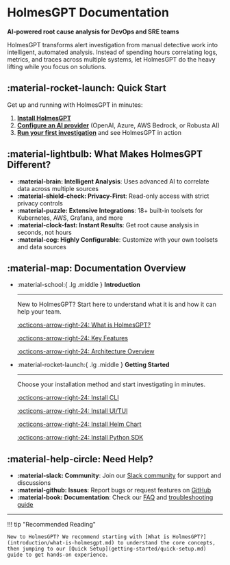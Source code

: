 # HolmesGPT Documentation

**AI-powered root cause analysis for DevOps and SRE teams**

HolmesGPT transforms alert investigation from manual detective work into intelligent, automated analysis. Instead of spending hours correlating logs, metrics, and traces across multiple systems, let HolmesGPT do the heavy lifting while you focus on solutions.

## :material-rocket-launch: Quick Start

Get up and running with HolmesGPT in minutes:

1. **[Install HolmesGPT](getting-started/installation.md)**
2. **[Configure an AI provider](ai-providers/overview.md)** (OpenAI, Azure, AWS Bedrock, or Robusta AI)
3. **[Run your first investigation](getting-started/first-investigation.md)** and see HolmesGPT in action

## :material-lightbulb: What Makes HolmesGPT Different?

- **:material-brain: Intelligent Analysis**: Uses advanced AI to correlate data across multiple sources
- **:material-shield-check: Privacy-First**: Read-only access with strict privacy controls
- **:material-puzzle: Extensive Integrations**: 18+ built-in toolsets for Kubernetes, AWS, Grafana, and more
- **:material-clock-fast: Instant Results**: Get root cause analysis in seconds, not hours
- **:material-cog: Highly Configurable**: Customize with your own toolsets and data sources

## :material-map: Documentation Overview

<div class="grid cards" markdown>

-   :material-school:{ .lg .middle } **Introduction**

    ---

    New to HolmesGPT? Start here to understand what it is and how it can help your team.

    [:octicons-arrow-right-24: What is HolmesGPT?](introduction/what-is-holmesgpt.md)

    [:octicons-arrow-right-24: Key Features](introduction/key-features.md)

    [:octicons-arrow-right-24: Architecture Overview](introduction/architecture.md)

-   :material-rocket-launch:{ .lg .middle } **Getting Started**

    ---

    Choose your installation method and start investigating in minutes.

    [:octicons-arrow-right-24: Install CLI](getting-started/cli-installation.md)

    [:octicons-arrow-right-24: Install UI/TUI](getting-started/ui-installation.md)

    [:octicons-arrow-right-24: Install Helm Chart](getting-started/kubernetes-installation.md)

    [:octicons-arrow-right-24: Install Python SDK](getting-started/python-installation.md)


</div>

## :material-help-circle: Need Help?

- **:material-slack: Community**: Join our [Slack community](https://robustacommunity.slack.com) for support and discussions
- **:material-github: Issues**: Report bugs or request features on [GitHub](https://github.com/robusta-dev/holmesgpt/issues)
- **:material-book: Documentation**: Check our [FAQ](reference/faq.md) and [troubleshooting guide](reference/troubleshooting.md)

---

!!! tip "Recommended Reading"

    New to HolmesGPT? We recommend starting with [What is HolmesGPT?](introduction/what-is-holmesgpt.md) to understand the core concepts, then jumping to our [Quick Setup](getting-started/quick-setup.md) guide to get hands-on experience.
